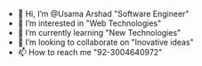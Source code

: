 - 👋 Hi, I’m @Usama Arshad "Software Engineer"
- 👀 I’m interested in "Web Technologies"
- 🌱 I’m currently learning "New Technologies"
- 💞️ I’m looking to collaborate on "Inovative ideas"
- 📫 How to reach me "92-3004640972"

<!---
Usama93450/Usama93450 is a ✨ special ✨ repository because its `README.md` (this file) appears on your GitHub profile.
You can click the Preview link to take a look at your changes.
--->
